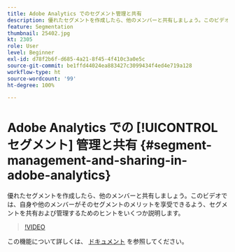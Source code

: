 ```yaml
---
title: Adobe Analytics でのセグメント管理と共有
description: 優れたセグメントを作成したら、他のメンバーと共有しましょう。このビデオでは、自身や他のメンバーがそのセグメントのメリットを享受できるよう、セグメントを共有および管理するためのヒントをいくつか説明します。
feature: Segmentation
thumbnail: 25402.jpg
kt: 2305
role: User
level: Beginner
exl-id: d78f2b6f-d685-4a21-8f45-4f410c3a0e5c
source-git-commit: be1ffd44024ea883427c3099434f4ed4e719a128
workflow-type: ht
source-wordcount: '99'
ht-degree: 100%

---
```


# Adobe Analytics での [!UICONTROL セグメント] 管理と共有 {#segment-management-and-sharing-in-adobe-analytics}

優れたセグメントを作成したら、他のメンバーと共有しましょう。このビデオでは、自身や他のメンバーがそのセグメントのメリットを享受できるよう、セグメントを共有および管理するためのヒントをいくつか説明します。

>[!VIDEO](https://video.tv.adobe.com/v/25402/?quality=12&learn=on)

この機能について詳しくは、 [ドキュメント](https://experienceleague.adobe.com/docs/analytics/components/segmentation/segmentation-workflow/seg-manage.html?lang=ja) を参照してください。

